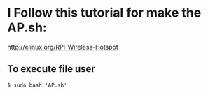 # I Follow this tutorial for make the AP.sh:  
http://elinux.org/RPI-Wireless-Hotspot

## To execute file user

    $ sudo bash 'AP.sh'
